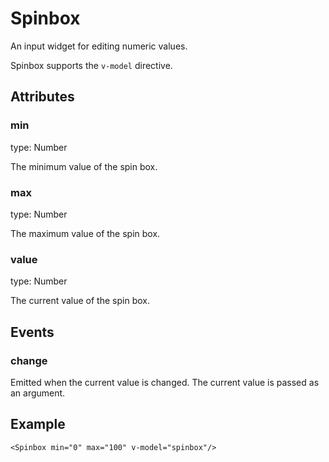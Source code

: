 # Spinbox

An input widget for editing numeric values.

Spinbox supports the `v-model` directive.

## Attributes

### min

type: Number

The minimum value of the spin box.

### max

type: Number

The maximum value of the spin box.

### value

type: Number

The current value of the spin box.

## Events

### change

Emitted when the current value is changed. The current value is passed as an argument.

## Example

```markup
<Spinbox min="0" max="100" v-model="spinbox"/>
```

